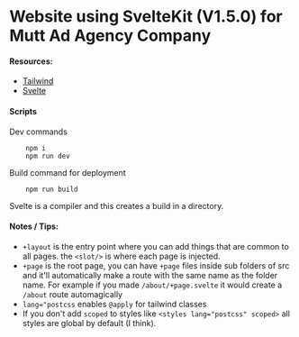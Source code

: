 # Website using SvelteKit (V1.5.0) for Mutt Ad Agency Company
#### Resources:
- [Tailwind](https://tailwindcss.com/docs/grid-row)
- [Svelte]([https://](https://svelte.dev))

#### Scripts
Dev commands
```
    npm i 
    npm run dev
```

Build command for deployment
```
    npm run build
```
Svelte is a compiler and this creates a build in a directory.


#### Notes / Tips:
- ```+layout``` is the entry point where you can add things that are common to all pages. the ```<slot/>``` is where each page is injected.
- ```+page``` is the root page, you can have ```+page``` files inside sub folders of src and it'll automatically make a route with the same name as the folder name. For example if you made ```/about/+page.svelte``` it would create a ```/about``` route automagically
- ```lang="postcss``` enables ```@apply``` for tailwind classes
- If you don't add ```scoped``` to styles like ```<styles lang="postcss" scoped>``` all styles are global by default (I think).